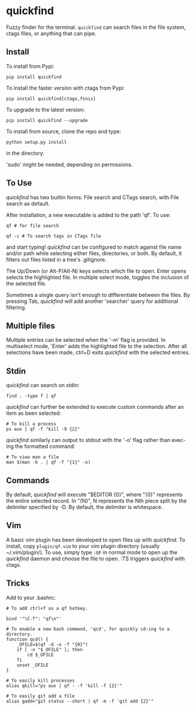 quickfind
=========

Fuzzy finder for the terminal.  `quickfind` can search files in the file system, ctags files, or anything that can pipe.

Install
-------

To install from Pypi:

    pip install quickfind

To install the faster version with ctags from Pypi:

    pip install quickfind[ctags,fsnix]

To upgrade to the latest version:
    
    pip install quickfind --upgrade

To install from source, clone the repo and type:

    python setup.py install

 in the directory.  

'sudo' might be needed, depending on permissions.

To Use
------

_quickfind_ has two builtin forms: File search and CTags search, with File search as default.  

After installation, a new executable is added to the path 'qf'.  To use: 

    qf # for file search 

    qf -c # To search tags in CTags file

and start typing!  _quickfind_ can be configured to match against file name and/or path
while selecting either files, directories, or both.  By default, it filters out files listed
in a tree's .gitignore.

The Up/Down (or Alt-P/Alt-N) keys selects which file to open.  Enter opens selects the highlighted file.  In multiple select mode, toggles the inclusion of the selected file.

Sometimes a single query isn't enough to differentiate between the files.  By pressing Tab, _quickfind_ will add another 'searcher' query for additional filtering.


Multiple files
--------------
Multiple entries can be selected when the '-m' flag is provided.  In multiselect mode, 
'Enter' adds the highlighted file to the selection.  After all selections have been made, ctrl+D exits _quickfind_ with the selected entries.

Stdin
-----
_quickfind_ can search on stdin:
    
    find . -type f | qf

_quickfind_ can further be extended to execute custom commands after an item as been selected:

    # To kill a process
    ps aux | qf -f "kill -9 {2}"

_quickfind_ similarly can output to stdout with the '-o' flag rather than exec-ing the 
formatted command:
    
    # To view man a file
    man $(man -k . | qf -f "{1}" -o)

Commands
--------
By default, _quickfind_ will execute "$EDITOR {0}", where "{0}" represents the entire 
selected record.  In "{N}", N represents the Nth piece split by the delimiter specified
by -D.  By default, the delimiter is whitespace.  

Vim
---
A basic vim plugin has been developed to open files up with _quickfind_.  To install,
copy `plugin/qf.vim` to your vim plugin directory (usually ~/.vim/plugin/).  To use,
simply type `:QF` in normal mode to open up the _quickfind_ daemon and choose the file
to open.  :TS triggers _quickfind_ with ctags.

Tricks
-----
Add to your .bashrc:

    # To add ctrl+f as a qf hotkey.

    bind '"\C-f": "qf\n"'

    # To enable a new bash command, 'qcd', for quickly cd-ing to a directory.
    function qcd() {
        _OFILE=$(qf -d -o -f "{0}")
        if [ -n "$_OFILE" ]; then
            cd $_OFILE
        fi
        unset _OFILE
    }

    # To easily kill processes
    alias qkill="ps aux | qf - -f 'kill -f {2}'"

    # To easily git add a file
    alias gadd="git status --short | qf -m -f 'git add {2}'"

